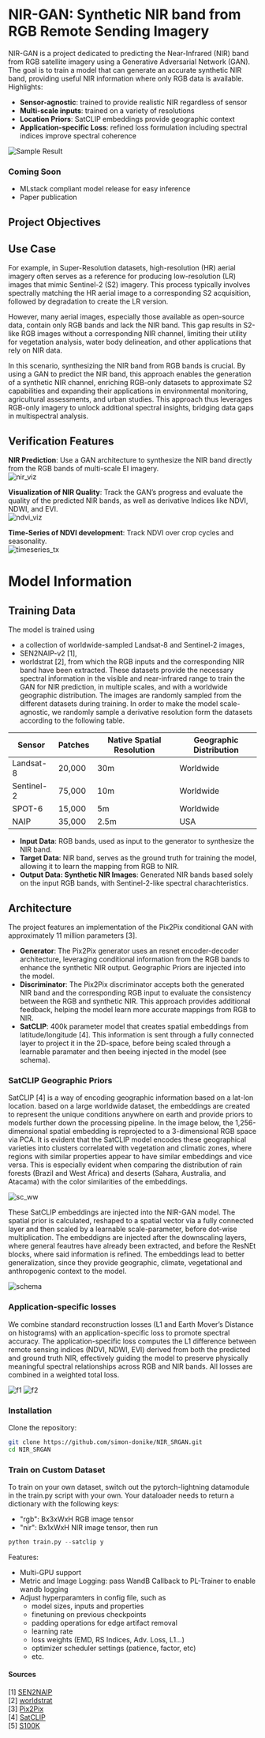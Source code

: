 # NIR-GAN: Synthetic NIR band from RGB Remote Sending Imagery
NIR-GAN is a project dedicated to predicting the Near-Infrared (NIR) band from RGB satellite imagery using a Generative Adversarial Network (GAN). The goal is to train a model that can generate an accurate synthetic NIR band, providing useful NIR information where only RGB data is available. Highlights:
- **Sensor-agnostic**: trained to provide realistic NIR regardless of sensor
- **Multi-scale inputs**: trained on a variety of resolutions  
- **Location Priors**: SatCLIP embeddings provide geographic context
- **Application-specific Loss**: refined loss formulation including spectral indices improve spectral coherence  

![Sample Result](resources/banner.png)

### Coming Soon
- MLstack compliant model release for easy inference  
- Paper publication


## Project Objectives

## Use Case
For example, in Super-Resolution datasets, high-resolution (HR) aerial imagery often serves as a reference for producing low-resolution (LR) images that mimic Sentinel-2 (S2) imagery. This process typically involves spectrally matching the HR aerial image to a corresponding S2 acquisition, followed by degradation to create the LR version.  

However, many aerial images, especially those available as open-source data, contain only RGB bands and lack the NIR band. This gap results in S2-like RGB images without a corresponding NIR channel, limiting their utility for vegetation analysis, water body delineation, and other applications that rely on NIR data.  

In this scenario, synthesizing the NIR band from RGB bands is crucial. By using a GAN to predict the NIR band, this approach enables the generation of a synthetic NIR channel, enriching RGB-only datasets to approximate S2 capabilities and expanding their applications in environmental monitoring, agricultural assessments, and urban studies. This approach thus leverages RGB-only imagery to unlock additional spectral insights, bridging data gaps in multispectral analysis.  

## Verification Features

**NIR Prediction**: Use a GAN architecture to synthesize the NIR band directly from the RGB bands of multi-scale EI imagery.  
![nir_viz](resources/nir_viz.png)
  
**Visualization of NIR Quality**: Track the GAN’s progress and evaluate the quality of the predicted NIR bands, as well as derivative Indices like NDVI, NDWI, and EVI.  
![ndvi_viz](resources/ndvi_viz.png)


**Time-Series of NDVI development**: Track NDVI over crop cycles and seasonality.  
![timeseries_tx](resources/timeseries_tx.png)

# Model Information
## Training Data
The model is trained using
- a collection of worldwide-sampled Landsat-8 and Sentinel-2 images,
- SEN2NAIP-v2 [1], 
- worldstrat [2], 
from which the RGB inputs and the corresponding NIR band have been extracted. These datasets provide the necessary spectral information in the visible and near-infrared range to train the GAN for NIR prediction, in multiple scales, and with a worldwide geographic distribution. The images are randomly sampled from the different datasets during training. In order to make the model scale-agnostic, we randomly sample a derivative resolution form the datasets according to the following table.  

| Sensor      | Patches | Native Spatial Resolution | Geographic Distribution |
|-------------|---------|---------------------------|-------------------------|
| Landsat-8   | 20,000  | 30m                       | Worldwide               |
| Sentinel-2  | 75,000  | 10m                       | Worldwide               |
| SPOT-6      | 15,000  | 5m                        | Worldwide               |
| NAIP        | 35,000  | 2.5m                      | USA                     |

  
- **Input Data**: RGB bands, used as input to the generator to synthesize the NIR band.
- **Target Data**: NIR band, serves as the ground truth for training the model, allowing it to learn the mapping from RGB to NIR.  
- **Output Data: Synthetic NIR Images**: Generated NIR bands based solely on the input RGB bands, with Sentinel-2-like spectral charachteristics.

## Architecture
The project features an implementation of the Pix2Pix conditional GAN with approximately 11 million parameters [3].  
- **Generator**: The Pix2Pix generator uses an resnet encoder-decoder architecture, leveraging conditional information from the RGB bands to enhance the synthetic NIR output. Geographic Priors are injected into the model.
- **Discriminator**: The Pix2Pix discriminator accepts both the generated NIR band and the corresponding RGB input to evaluate the consistency between the RGB and synthetic NIR. This approach provides additional feedback, helping the model learn more accurate mappings from RGB to NIR.
- **SatCLIP**: 400k parameter model that creates spatial embeddings from latitude/longitude [4]. This information is sent through a fully connected layer to project it in the 2D-space, before being scaled through a learnable paramater and then beeing injected in the model (see schema).


### SatCLIP Geographic Priors

SatCLIP [4] is a way of encoding geographic information based on a lat-lon location. based on a large worldwide dataset, the embeddings are created to represent the unique conditions anywhere on earth and provide priors to models further down the processing pipeline. In the image below, the 1,256-dimensional spatial embedding is reprojected to a 3-dimensional RGB space via PCA. It is evident that the SatCLIP model encodes these geographical varieties into clusters correlated with vegetation and climatic zones, where regions with similar properties appear to have similar embeddings and vice versa. This is especially evident when comparing the distribution of rain forests (Brazil and West Africa) and deserts (Sahara, Australia, and Atacama) with the color similarities of the embeddings.

![sc_ww](resources/SatCLIP_worldwide.png)

These SatCLIP embeddings are injected into the NIR-GAN model. The spatial prior is calculated, reshaped to a spatial vector via a fully connected layer and then scaled by a learnable scale-parameter, before dot-wise multiplication. The embeddigns are injected after the downscaling layers, where general feautres have already been extracted, and before the ResNEt blocks, where said information is refined. The embeddings lead to better generalization, since they provide geographic, climate, vegetational and anthropogenic context to the model.

![schema](resources/gan_inject.png)

### Application-specific losses

We combine standard reconstruction losses (L1 and Earth Mover’s Distance on histograms) with an application-specific loss to promote spectral accuracy. The application-specific loss computes the L1 difference between remote sensing indices (NDVI, NDWI, EVI) derived from both the predicted and ground truth NIR, effectively guiding the model to preserve physically meaningful spectral relationships across RGB and NIR bands. All losses are combined in a weighted total loss.

![f1](resources/formula1.png)
![f2](resources/formula2.png)

### Installation
Clone the repository:

```bash
git clone https://github.com/simon-donike/NIR_SRGAN.git
cd NIR_SRGAN
```


### Train on Custom Dataset
To train on your own dataset, switch out the pytorch-lightning datamodule in the train.py script with your own. Your dataloader needs to return a dictionary with the following keys:
- "rgb": Bx3xWxH RGB image tensor
- "nir": Bx1xWxH NIR image tensor, then run
```python
python train.py --satclip y
```

Features:
- Multi-GPU support
- Metric and Image Logging: pass WandB Callback to PL-Trainer to enable wandb logging
- Adjust hyperparamters in config file, such as
    - model sizes, inputs and properties
    - finetuning on previous checkpoints
    - padding operations for edge artifact removal
    - learning rate
    - loss weights (EMD, RS Indices, Adv. Loss, L1...)
    - optimizer scheduler settings (patience, factor, etc)
    - etc.

#### Sources
[1] [SEN2NAIP](https://huggingface.co/datasets/isp-uv-es/SEN2NAIP)  
[2] [worldstrat](https://worldstrat.github.io/)  
[3] [Pix2Pix](https://github.com/phillipi/pix2pix)  
[4] [SatCLIP](https://github.com/microsoft/satclip)  
[5] [S100K](https://github.com/microsoft/satclip?tab=readme-ov-file#use-of-the-s2-100k-dataset)